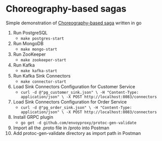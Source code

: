 # Choreography-based sagas

Simple demonstration of [Choreography-based saga](https://github.com/eventuate-tram/eventuate-tram-examples-customers-and-orders) written in go

1. Run PostgreSQL
   - `make postgres-start`
2. Run MongoDB
   - `make mongo-start`
3. Run ZooKeeper
   - `make zookeeper-start`
4. Run Kafka
   - `make kafka-start`
5. Run Kafka Sink Connectors
   - `make connector-start`
6. Load Sink Connectors Configuration for Customer Service
   - `curl -d @"pg_customer_sink.json" \
-H "Content-Type: application/json" \
-X POST http://localhost:8083/connectors`
7. Load Sink Connectors Configuration for Order Service
   - `curl -d @"pg_order_sink.json" \ -H "Content-Type: application/json" \ -X POST http://localhost:8083/connectors`
8. Install GRPC plugin
   - `go get -d github.com/envoyproxy/protoc-gen-validate`
9. Import all the .proto file in /proto into Postman
10. Add protoc-gen-validate directory as import path in Postman
